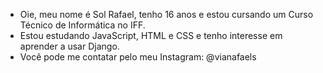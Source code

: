 - Oie, meu nome é Sol Rafael, tenho 16 anos e estou cursando um Curso Técnico de Informática no IFF.
- Estou estudando JavaScript, HTML e CSS e tenho interesse em aprender a usar Django.
- Você pode me contatar pelo meu Instagram: @vianafaels

<!---
vianafaels/vianafaels is a ✨ special ✨ repository because its `README.md` (this file) appears on your GitHub profile.
You can click the Preview link to take a look at your changes.
--->
